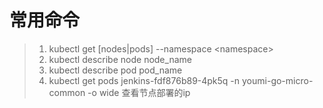 # 常用命令

> 1. kubectl get \[nodes\|pods\] --namespace &lt;namespace&gt;
> 2. kubectl describe node  node\_name
> 3. kubectl describe pod pod\_name
> 4. kubectl get pods jenkins-fdf876b89-4pk5q -n youmi-go-micro-common -o wide 查看节点部署的ip



